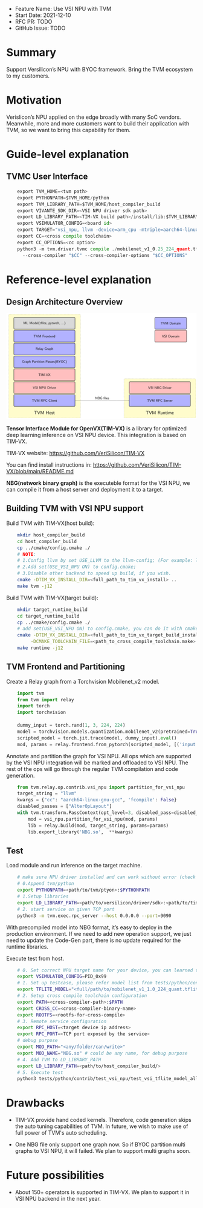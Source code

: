 - Feature Name: Use VSI NPU with TVM
- Start Date: 2021-12-10
- RFC PR: TODO
- GitHub Issue: TODO

# Summary

Support Versilicon’s NPU with BYOC framework. Bring the TVM ecosystem to my customers.

# Motivation

Verislicon’s NPU applied on the edge broadly with many SoC vendors. Meanwhile, more and more customers want to build their application with TVM, so we want to bring this capability for them.

# Guide-level explanation

## TVMC User Interface

```python
    export TVM_HOME=<tvm path>
    export PYTHONPATH=$TVM_HOME/python
    export TVM_LIBRARY_PATH=$TVM_HOME/host_compiler_build
    export VIVANTE_SDK_DIR=<VSI NPU driver sdk path>
    export LD_LIBRARY_PATH=<TIM-VX build path>/install/lib:$TVM_LIBRARY_PATH:$VIVANTE_SDK_DIR/drivers:$LD_LIBRARY_PATH
    export VSIMULATOR_CONFIG=<board id>
    export TARGET="vsi_npu, llvm -device=arm_cpu -mtriple=aarch64-linux-gnu"
    export CC=<cross compile toolchain>
    export CC_OPTIONS=<cc option>
    python3 -m tvm.driver.tvmc compile ./mobilenet_v1_0.25_224_quant.tflite --target "$TARGET" -o tvmc.tar \
      --cross-compiler "$CC" --cross-compiler-options "$CC_OPTIONS"
```

# Reference-level explanation

## Design Architecture Overview

![](./assets/004x/VSI_Architecture.svg)

**Tensor Interface Module for OpenVX(TIM-VX)** is a library for optimized deep learning inference on VSI NPU device. This integration is based on TIM-VX.

TIM-VX website:
https://github.com/VeriSilicon/TIM-VX

You can find install instructions in:
https://github.com/VeriSilicon/TIM-VX/blob/main/README.md

**NBG(network binary graph)** is the executeble format for the VSI NPU, we can compile it from a host server and deployment it to a target.

## Building TVM with VSI NPU support

Build TVM with TIM-VX(host build):

```bash
    mkdir host_compiler_build
    cd host_compiler_build
    cp ../cmake/config.cmake ./
    # NOTE: 
    # 1.Config llvm by set USE_LLVM to the llvm-config; (For example: llvm-config-10 on Ubuntu 20.04)
    # 2.Add set(USE_VSI_NPU ON) to config.cmake;
    # 3.Disable other backend to speed up build, if you wish.
    cmake -DTIM_VX_INSTALL_DIR=<full_path_to_tim_vx_install> ..
    make tvm -j12
```

Build TVM with TIM-VX(target build):

```bash
    mkdir target_runtime_build
    cd target_runtime_build
    cp ../cmake/config.cmake ./
    # add set(USE_VSI_NPU ON) to config.cmake, you can do it with cmake command option too
    cmake -DTIM_VX_INSTALL_DIR=<full_path_to_tim_vx_target_build_install_dir> \
         -DCMAKE_TOOLCHAIN_FILE=<path_to_cross_compile_toolchain.make> ..
    make runtime -j12
```

## TVM Frontend and Partitioning

Create a Relay graph from a Torchvision Mobilenet_v2 model.

```python
    import tvm
    from tvm import relay
    import torch
    import torchvision

    dummy_input = torch.rand(1, 3, 224, 224)
    model = torchvision.models.quantization.mobilenet_v2(pretrained=True, quantize=True)
    scripted_model = torch.jit.trace(model, dummy_input).eval()
    mod, params = relay.frontend.from_pytorch(scripted_model, [('input', dummy_input.shape)])
```

Annotate and partition the graph for VSI NPU. All ops which are supported by the VSI NPU
integration will be marked and offloaded to VSI NPU. The rest of the ops will go through the
regular TVM compilation and code generation.

```python
    from tvm.relay.op.contrib.vsi_npu import partition_for_vsi_npu
    target_string = "llvm"
    kwargs = {"cc": "aarch64-linux-gnu-gcc", 'fcompile': False}
    disabled_passes = ["AlterOpLayout"]
    with tvm.transform.PassContext(opt_level=3, disabled_pass=disabled_passes):
        mod = vsi_npu.partition_for_vsi_npu(mod, params)
        lib = relay.build(mod, target_string, params=params)
        lib.export_library('NBG.so',  **kwargs)
```

## Test

Load module and run inference on the target machine.

```bash
    # make sure NPU driver installed and can work without error (check dmesg after you insmod galcore)
    # 0.Append tvm/python 
    export PYTHONPATH=<path/to/tvm/ptyon>:$PYTHONPATH
    # 1.Setup libraries
    export LD_LIBRARY_PATH=<path/to/versilicon/driver/sdk>:<path/to/tim-vx/target/install>:<path/to/tvm/target_runtime_build/>:$LD_LIBRARY_PATH
    # 2. start service on given TCP port
    python3 -m tvm.exec.rpc_server --host 0.0.0.0 --port=9090
```

With precompiled model into NBG format, it’s easy to deploy in the production environment. If we need to add new operation support, we just need to update the Code-Gen part, there is no update required for the runtime libraries.

Execute test from host.

```bash
    # 0. Set correct NPU target name for your device, you can learned this from your soc vendor
    export VSIMULATOR_CONFIG=PID_0x99
    # 1. Set up testcase, please refer model list from tests/python/contrib/test_vsi_npu/test_vsi_tflite_model_all.py
    export TFLITE_MODEL="<full/path/to/mobilenet_v1_1.0_224_quant.tflite>"
    # 2. Setup cross compile toolchain configuration 
    export PATH=<cross-compiler-path>:$PATH
    export CROSS_CC=<cross-compiler-binary-name>
    export ROOTFS=<rootfs-for-cross-compile>
    # 3. Remote service configuration
    export RPC_HOST=<target device ip address>
    export RPC_PORT=<TCP port exposed by the service>
    # debug purpose
    export MOD_PATH="<any/folder/can/write>"
    export MOD_NAME="NBG.so" # could be any name, for debug purpose
    # 4. Add TVM to LD_LIBRARY_PATH
    export LD_LIBRARY_PATH=<path/to/host_compiler_build/>
    # 5. Execute test
    python3 tests/python/contrib/test_vsi_npu/test_vsi_tflite_model_all.py
```

# Drawbacks

- TIM-VX provide hand coded kernels. Therefore, code generation skips the auto tuning capabilities of TVM. In future, we wish to make use of full power of TVM's auto scheduling.

- One NBG file only support one graph now. So if BYOC partition multi graphs to VSI NPU, it will failed. We plan to support multi graphs soon.

# Future possibilities

- About 150+ operators is supported in TIM-VX. We plan to support it in VSI NPU backend in the next year.
